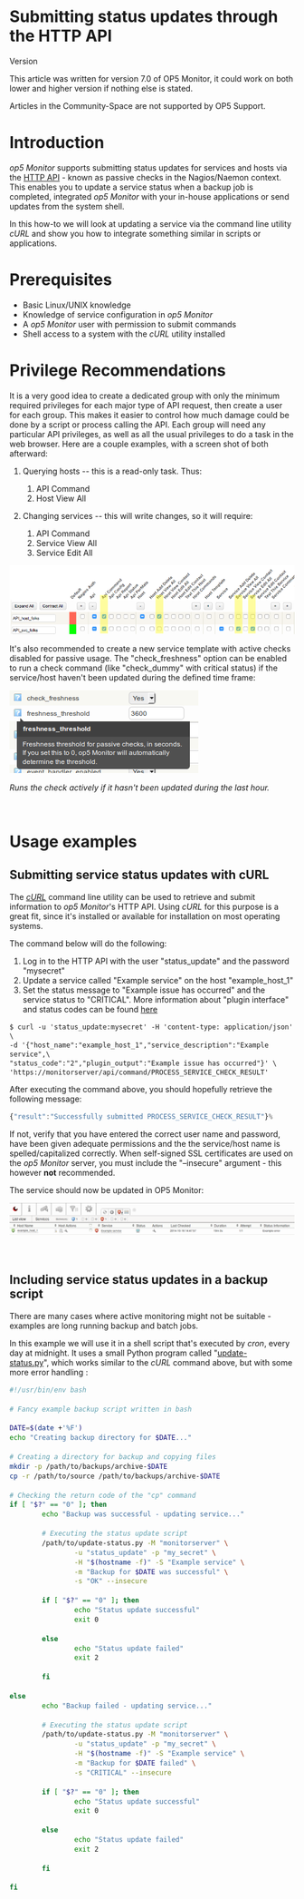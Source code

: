 # Submitting status updates through the HTTP API

Version

This article was written for version 7.0 of OP5 Monitor, it could work on both lower and higher version if nothing else is stated.

Articles in the Community-Space are not supported by OP5 Support.

# Introduction

*op5 Monitor* supports submitting status updates for services and hosts via the [HTTP API](https://kb.op5.com/display/DOC/HTTP-API) - known as passive checks in the Nagios/Naemon context.
This enables you to update a service status when a backup job is completed, integrated *op5 Monitor* with your in-house applications or send updates from the system shell.

In this how-to we will look at updating a service via the command line utility *cURL* and show you how to integrate something similar in scripts or applications.

# Prerequisites

-   Basic Linux/UNIX knowledge
-   Knowledge of service configuration in *op5 Monitor*
-   A *op5 Monitor* user with permission to submit commands
-   Shell access to a system with the *cURL* utility installed

# Privilege Recommendations

It is a very good idea to create a dedicated group with only the minimum required privileges for each major type of API request, then create a user for each group. This makes it easier to control how much damage could be done by a script or process calling the API. Each group will need any particular API privileges, as well as all the usual privileges to do a task in the web browser. Here are a couple examples, with a screen shot of both afterward:

1.  Querying hosts -- this is a read-only task. Thus:
    1.  API Command
    2.  Host View All

2.  Changing services -- this will write changes, so it will require:
    1.  API Command
    2.  Service View All
    3.  Service Edit All

![](attachments/12189807/19234941.png)

It's also recommended to create a new service template with active checks disabled for passive usage.
The "check\_freshness" option can be enabled to run a check command (like "check\_dummy" with critical status) if the service/host haven't been updated during the defined time frame:

![](attachments/12189807/12386340.png)

*Runs the check actively if it hasn't been updated during the last hour.*

 

# Usage examples

## Submitting service status updates with cURL

The [*cURL*](http://curl.haxx.se/) command line utility can be used to retrieve and submit information to *op5 Monitor*'s HTTP API.
Using *cURL* for this purpose is a great fit, since it's installed or available for installation on most operating systems.

The command below will do the following:

1.  Log in to the HTTP API with the user "status\_update" and the password "mysecret"
2.  Update a service called "Example service" on the host "example\_host\_1"
3.  Set the status message to "Example issue has occurred" and the service status to "CRITICAL".
    More information about "plugin interface" and status codes can be found [here
    ](https://kb.op5.com/display/DOC/The+plugin+interface)

``` {.text data-syntaxhighlighter-params="brush: text; gutter: false; theme: Confluence" data-theme="Confluence" style="brush: text; gutter: false; theme: Confluence"}
$ curl -u 'status_update:mysecret' -H 'content-type: application/json' \
-d '{"host_name":"example_host_1","service_description":"Example service",\
"status_code":"2","plugin_output":"Example issue has occurred"}' \
'https://monitorserver/api/command/PROCESS_SERVICE_CHECK_RESULT'
```

After executing the command above, you should hopefully retrieve the following message:

``` {.js data-syntaxhighlighter-params="brush: js; gutter: false; theme: Confluence" data-theme="Confluence" style="brush: js; gutter: false; theme: Confluence"}
{"result":"Successfully submitted PROCESS_SERVICE_CHECK_RESULT"}% 
```

If not, verify that you have entered the correct user name and password, have been given adequate permissions and the the service/host name is spelled/capitalized correctly.
When self-signed SSL certificates are used on the *op5 Monitor* server, you must include the "–insecure" argument - this however **not** recommended.

The service should now be updated in OP5 Monitor:

![](attachments/12189807/12386341.png)

 

## Including service status updates in a backup script

There are many cases where active monitoring might not be suitable - examples are long running backup and batch jobs.

In this example we will use it in a shell script that's executed by *cron*, every day at midnight.
It uses a small Python program called "[update-status.py](attachments/12189807/12386342.py)", which works similar to the *cURL* command above, but with some more error handling :

``` {.bash data-syntaxhighlighter-params="brush: bash; gutter: false; theme: Confluence" data-theme="Confluence" style="brush: bash; gutter: false; theme: Confluence"}
#!/usr/bin/env bash

# Fancy example backup script written in bash

DATE=$(date +'%F')
echo "Creating backup directory for $DATE..."

# Creating a directory for backup and copying files
mkdir -p /path/to/backups/archive-$DATE
cp -r /path/to/source /path/to/backups/archive-$DATE

# Checking the return code of the "cp" command
if [ "$?" == "0" ]; then
        echo "Backup was successful - updating service..."

        # Executing the status update script
        /path/to/update-status.py -M "monitorserver" \
                -u "status_update" -p "my_secret" \
                -H "$(hostname -f)" -S "Example service" \
                -m "Backup for $DATE was successful" \
                -s "OK" --insecure

        if [ "$?" == "0" ]; then
                echo "Status update successful"
                exit 0

        else
                echo "Status update failed"
                exit 2

        fi

else
        echo "Backup failed - updating service..."

        # Executing the status update script
        /path/to/update-status.py -M "monitorserver" \
                -u "status_update" -p "my_secret" \
                -H "$(hostname -f)" -S "Example service" \
                -m "Backup for $DATE failed" \
                -s "CRITICAL" --insecure

        if [ "$?" == "0" ]; then
                echo "Status update successful"
                exit 0

        else
                echo "Status update failed"
                exit 2

        fi

fi
```

